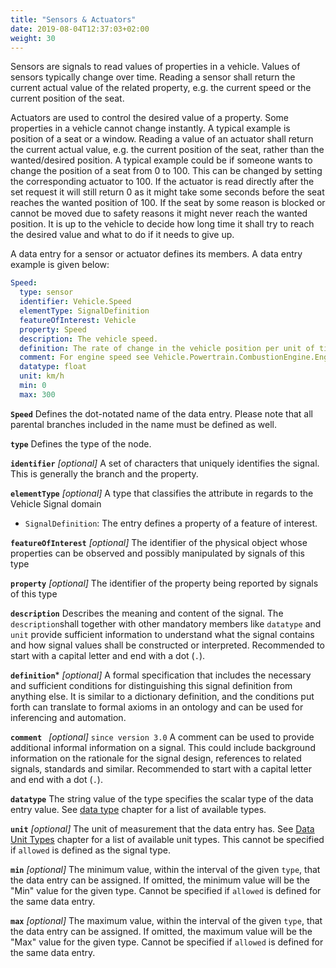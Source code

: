 ```yaml
---
title: "Sensors & Actuators"
date: 2019-08-04T12:37:03+02:00
weight: 30
---
```


Sensors are signals to read values of properties in a vehicle. Values of sensors typically change over time. Reading a sensor shall return the current actual value of the related property, e.g. the current speed or the current position of the seat.

Actuators are used to control the desired value of a property. Some properties in a vehicle cannot change instantly. A typical example is position of a seat or a window. Reading a value of an actuator shall return the current actual value, e.g. the current position of the seat, rather than the wanted/desired position. A typical example could be if someone wants to change the position of a seat from 0 to 100. This can be changed by setting the corresponding actuator to 100. If the actuator is read directly after the set request it will still return 0 as it might take some seconds before the seat reaches the wanted position of 100. If the seat by some reason is blocked or cannot be moved due to safety reasons it might never reach the wanted position. It is up to the vehicle to decide how long time it shall try to reach the desired value and what to do if it needs to give up.

A data entry for a sensor or actuator defines its members. A data
entry example is given below:

```YAML
Speed:
  type: sensor
  identifier: Vehicle.Speed
  elementType: SignalDefinition
  featureOfInterest: Vehicle
  property: Speed
  description: The vehicle speed.
  definition: The rate of change in the vehicle position per unit of time
  comment: For engine speed see Vehicle.Powertrain.CombustionEngine.Engine.Speed.
  datatype: float
  unit: km/h
  min: 0
  max: 300
```

**```Speed```**
Defines the dot-notated name of the data entry. Please note that
all parental branches included in the name must be defined as well.

**```type```**
Defines the type of the node.

**```identifier```** *[optional]*
A set of characters that uniquely identifies the signal.  This is generally the branch and the property.

**```elementType```** *[optional]*
A type that classifies the attribute in regards to the Vehicle Signal domain
- ```SignalDefinition```: The entry defines a property of a feature of interest.

**```featureOfInterest```** *[optional]*
The identifier of the physical object whose properties can be observed and possibly manipulated by signals of this type

**```property```** *[optional]*
The identifier of the property being reported by signals of this type

**```description```**
Describes the meaning and content of the signal.
The `description`shall together with other mandatory members like `datatype` and `unit` provide sufficient information
to understand what the signal contains and how signal values shall be constructed or interpreted.
Recommended to start with a capital letter and end with a dot (`.`).


**```definition```*** *[optional]*
A formal specification that includes the necessary and sufficient conditions for distinguishing this signal definition from anything else.  It is similar to a dictionary definition, and the conditions put forth can translate to formal axioms in an ontology and can be used for inferencing and automation.

**```comment ```**  *[optional]* `since version 3.0`
A comment can be used to provide additional informal information on a signal.
This could include background information on the rationale for the signal design,
references to related signals, standards and similar.
Recommended to start with a capital letter and end with a dot (`.`).

**```datatype```**
The string value of the type specifies the scalar type of the data entry
value. See [data type](/vehicle_signal_specification/rule_set/data_entry/data_types/) chapter for a list of available types.

**```unit```** *[optional]*
The unit of measurement that the data entry has. See [Data Unit Types](/vehicle_signal_specification/rule_set/data_entry/data_unit_types/)
chapter for a list of available unit types. This
cannot be specified if ```allowed``` is defined as the signal type.

**```min```** *[optional]*
The minimum value, within the interval of the given ```type```, that the
data entry can be assigned.
If omitted, the minimum value will be the "Min" value for the given type.
Cannot be specified if ```allowed``` is defined for the same data entry.

**```max```** *[optional]*
The maximum value, within the interval of the given ```type```, that the
data entry can be assigned.
If omitted, the maximum value will be the "Max" value for the given type.
Cannot be specified if ```allowed``` is defined for the same data entry.

